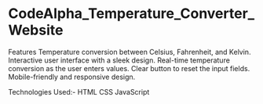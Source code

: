# CodeAlpha_Temperature_Converter_Website
Features
Temperature conversion between Celsius, Fahrenheit, and Kelvin.
Interactive user interface with a sleek design.
Real-time temperature conversion as the user enters values.
Clear button to reset the input fields.
Mobile-friendly and responsive design.


Technologies Used:-
HTML 
CSS 
JavaScript 
